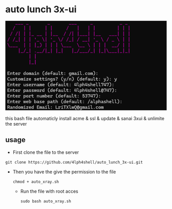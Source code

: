 # auto lunch 3x-ui
![image](https://github.com/4lph4shell/auto_lunch_3x-ui/blob/main/auto_xray.png)


 this bash file automaticly install acme & ssl & update & sanai 3xui & unlimite the server 
 ## usage
 - First clone the file to the server 
```
git clone https://github.com/4lph4shell/auto_lunch_3x-ui.git
```

- Then you have the give the permission to the file
  ```
  chmod + auto_xray.sh
  ```
  - Run the file with root acces
    ```
    sudo bash auto_xray.sh
    ```
